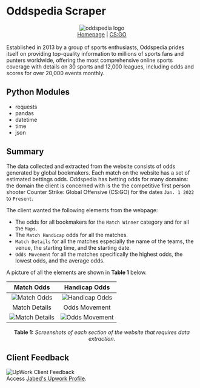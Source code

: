# Oddspedia Scraper
<div align="center">
    <picture><img alt="oddspedia logo" src="https://github.com/miahj1/oddspedia-scraper/assets/84815985/9dff84fb-c35b-4eaf-b753-bc9d5f6a6611"></picture>
    <div align="center"><a href="https://oddspedia.com/">Homepage</a> | <a href="https://oddspedia.com/counter-strike-global-offensive/odds">CS:GO</a></div>
</div>
<br>
Established in 2013 by a group of sports enthusiasts, Oddspedia prides itself on providing top-quality information to millions of sports fans and punters worldwide, offering the most comprehensive online sports coverage with details on 30 sports and 12,000 leagues, including odds and scores for over 20,000 events monthly.

## Python Modules
- requests
- pandas
- datetime
- time
- json

## Summary
The data collected and extracted from the website consists of odds generated by global bookmakers. Each match on the website has a set of estimated bettings odds. 
Oddspedia has betting odds for many domains: the domain the client is concerned with is the the competitive first person shooter Counter Strike: Global Offensive (CS:GO) for
the dates `Jan. 1 2022` to `Present`. 

The client wanted the following elements from the webpage: <br>

- The odds for all bookmakers for the `Match Winner` category and for all the `Maps`.
- The `Match Handicap` odds for all the matches.
- `Match Details` for all the matches especially the name of the teams, the venue, the starting time, and the starting date.
- `Odds Movement` for all the matches specifically the highest odds, the lowest odds, and the average odds.

A picture of all the elements are shown in <b>Table 1</b> below.



| Match Odds             |  Handicap Odds |
:-------------------------:|:-------------------------:
<picture><img alt="Match Odds" src="https://github.com/miahj1/oddspedia-scraper/assets/84815985/9a9b4bc8-2556-4a28-852a-914a56481143"></picture>  |  <picture><img alt="Handicap Odds" src="https://github.com/miahj1/oddspedia-scraper/assets/84815985/215af60f-a2c1-431a-96a2-dcb4279ad94f"></picture>
| Match Details             |  Odds Movement |
<picture><img alt="Match Details" src="https://github.com/miahj1/oddspedia-scraper/assets/84815985/363149a8-4e36-44d1-aceb-e261456469d8"></picture>  |  <picture><img alt="Odds Movement" src="https://github.com/miahj1/oddspedia-scraper/assets/84815985/2650b452-55a8-4e27-a337-3157eaf48834"></picture>
<p align="center"><strong>Table 1:</strong> <i>Screenshots of each section of the website that requires data extraction.</i></p>

## Client Feedback
<picture><img alt="UpWork Client Feedback" src="https://github.com/miahj1/oddspedia-scraper/assets/84815985/d36c4d98-6686-4c81-a7e7-b4551e8fc880"></picture><br>
Access [Jabed's Upwork Profile](https://www.upwork.com/freelancers/~015c02be44f8ce7ceb).


